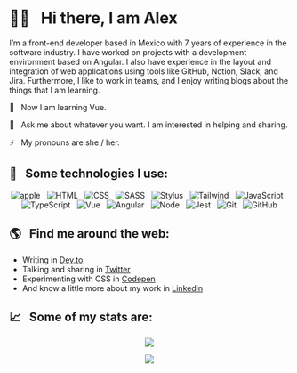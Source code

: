 # 👋🏻 &nbsp;&nbsp;Hi there, I am Alex
<!-- <img src="https://pbs.twimg.com/profile_banners/1697747342/1603131519/1500x500" alt="banner that says Alejandra Camacho - Software development enfineer"> -->

<!-- https://github.com/alexcamachogz/alexcamachogz/blob/a2baf4c4607a5e27e6d01b4b720d1088e85bac2a/alex-banner.png?raw=true -->

I’m a front-end developer based in Mexico with 7 years of experience in the software industry. I have worked on projects with a development environment based on Angular. I also have experience in the layout and integration of web applications using tools like GitHub, Notion, Slack, and Jira. Furthermore, I like to work in teams, and I enjoy writing blogs about the things that I am learning.

<!-- 👩🏻‍💻 &nbsp;&nbsp;I'm currently working as an Academic Coach at <a href="https://www.platzi.com">@Platzi</a>. -->

🌱 &nbsp;&nbsp;Now I am learning Vue.

💬 &nbsp;&nbsp;Ask me about whatever you want. I am interested in helping and sharing.

⚡ &nbsp;&nbsp;My pronouns are she / her.

## 🎯 &nbsp;&nbsp;Some technologies I use:
<p align="center">
  <img src="https://img.shields.io/badge/Apple-gray?style=for-the-badge&logo=apple&logoColor=white" alt="apple" />&nbsp;&nbsp;
  <img src="https://img.shields.io/badge/HTML5-E34F26?style=for-the-badge&logo=html5&logoColor=white" alt="HTML" />&nbsp;&nbsp;
  <img src="https://img.shields.io/badge/CSS3-1572B6?style=for-the-badge&logo=css3&logoColor=white" alt="CSS" />&nbsp;&nbsp;
  <img src="https://img.shields.io/badge/Sass-CC6699?style=for-the-badge&logo=sass&logoColor=white" alt="SASS" />&nbsp;&nbsp;
  <img src="https://img.shields.io/badge/Stylus-333333?style=for-the-badge&logo=stylus&logoColor=white" alt="Stylus" />&nbsp;&nbsp;
  <img src="https://img.shields.io/badge/Tailwind_CSS-38B2AC?style=for-the-badge&logo=tailwind-css&logoColor=white" alt="Tailwind" />&nbsp;&nbsp;
  <img src="https://img.shields.io/badge/JavaScript-323330?style=for-the-badge&logo=javascript&logoColor=F7DF1E" alt="JavaScript" />&nbsp;&nbsp;
  <img src="https://img.shields.io/badge/TypeScript-007ACC?style=for-the-badge&logo=typescript&logoColor=white" alt="TypeScript" />&nbsp;&nbsp;
  <img src="https://img.shields.io/badge/Vue-20232A?style=for-the-badge&logo=Vue&logoColor=61DAFB" alt="Vue" />&nbsp;&nbsp;
  <img src="https://img.shields.io/badge/Angular-DD0031?style=for-the-badge&logo=angular&logoColor=white" alt="Angular" />&nbsp;&nbsp;
  <img src="https://img.shields.io/badge/Node.js-43853D?style=for-the-badge&logo=node.js&logoColor=white" alt="Node" />&nbsp;&nbsp;
  <img src="https://img.shields.io/badge/Jest-C21325?style=for-the-badge&logo=jest&logoColor=white" alt="Jest" />&nbsp;&nbsp;
  <img src="https://img.shields.io/badge/Git-F05032?style=for-the-badge&logo=git&logoColor=white" alt="Git" />&nbsp;&nbsp;
  <img src="https://img.shields.io/badge/github%20-%23000.svg?&style=for-the-badge&logo=github&logoColor=white" alt="GitHub" />
</p>

## 🌎 &nbsp;&nbsp;Find me around the web:
- Writing in <a href="https://dev.to/alexcamachogz">Dev.to</a>
- Talking and sharing in <a href="https://twitter.com/alexcamachogz">Twitter</a>
- Experimenting with CSS in <a href="https://codepen.io/alexcamachogz">Codepen</a>
- And know a little more about my work in <a href="https://www.linkedin.com/in/alexcamachogz/">Linkedin</a>

## 📈 &nbsp;&nbsp;Some of my stats are:
<p align="center">
  <img align="" src="https://github-readme-stats.vercel.app/api?username=alexcamachogz&theme=buefy&show_icons=true&hide=contribs" />
</p>
<p align="center">
  <img align="" src="https://visitor-badge.laobi.icu/badge?page_id=alexcamachogz.alexcamachogz" />
</p>
